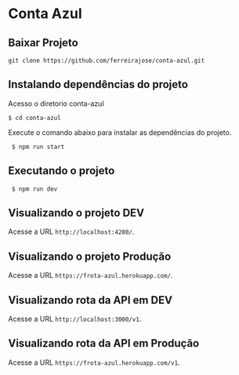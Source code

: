 # Conta Azul

## Baixar Projeto 

```
git clone https://github.com/ferreirajose/conta-azul.git
```

## Instalando dependências do projeto
Acesso o diretorio conta-azul

```
$ cd conta-azul
```

Execute o comando abaixo para instalar as dependências do projeto. 

```
 $ npm run start
```

## Executando o projeto

```
 $ npm run dev
```

## Visualizando o projeto DEV

Acesse a URL `http://localhost:4200/`.

## Visualizando o projeto Produção

Acesse a URL `https://frota-azul.herokuapp.com/`.


## Visualizando rota da API em DEV

Acesse a URL `http://localhost:3000/v1`.


## Visualizando rota da API em Produção

Acesse a URL `https://frota-azul.herokuapp.com/v1`.

